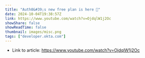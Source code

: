 ```yaml
---
title: "Auth0&#39;s new free plan is here 🚀"
date: 2024-10-04T19:38:57Z
link: https://www.youtube.com/watch?v=OjdqlW1j2Oc
showShare: false
showReadTime: false
thumbnail: images/misc.png
tags: ["developer.okta.com"]
---
```



- Link to article: https://www.youtube.com/watch?v=OjdqlW1j2Oc